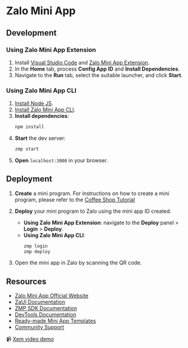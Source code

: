 # Zalo Mini App

## Development

### Using Zalo Mini App Extension

1. Install [Visual Studio Code](https://code.visualstudio.com/download)
   and [Zalo Mini App Extension](https://mini.zalo.me/docs/dev-tools).
1. In the **Home** tab, process **Config App ID** and **Install Dependencies**.
1. Navigate to the **Run** tab, select the suitable launcher, and click **Start**.

### Using Zalo Mini App CLI

1. [Install Node JS](https://nodejs.org/en/download/).
1. [Install Zalo Mini App CLI](https://mini.zalo.me/docs/dev-tools/cli/intro/).
1. **Install dependencies**:
   ```bash
   npm install
   ```
1. **Start** the dev server:
   ```bash
   zmp start
   ```
1. **Open** `localhost:3000` in your browser.

## Deployment

1. **Create** a mini program. For instructions on how to create a mini program, please refer to
   the [Coffee Shop Tutorial](https://mini.zalo.me/tutorial/coffee-shop/step-1/)

1. **Deploy** your mini program to Zalo using the mini app ID created.

    - **Using Zalo Mini App Extension**: navigate to the **Deploy** panel > **Login** > **Deploy**.
    - **Using Zalo Mini App CLI**:
      ```bash
      zmp login
      zmp deploy
      ```

1. Open the mini app in Zalo by scanning the QR code.

## Resources

- [Zalo Mini App Official Website](https://mini.zalo.me/)
- [ZaUI Documentation](https://mini.zalo.me/documents/zaui/)
- [ZMP SDK Documentation](https://mini.zalo.me/documents/api/)
- [DevTools Documentation](https://mini.zalo.me/docs/dev-tools/)
- [Ready-made Mini App Templates](https://mini.zalo.me/zaui-templates)
- [Community Support](https://mini.zalo.me/community)

📹 [Xem video demo](https://github.com/TranHuyThang9999/chat-box-basic/raw/master/appboxchat.webm)
